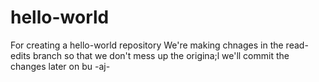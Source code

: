 # hello-world
For creating a hello-world repository
We're making chnages in the read-edits branch so that we don't mess up the origina;l
we'll commit the changes later on
bu -aj-
